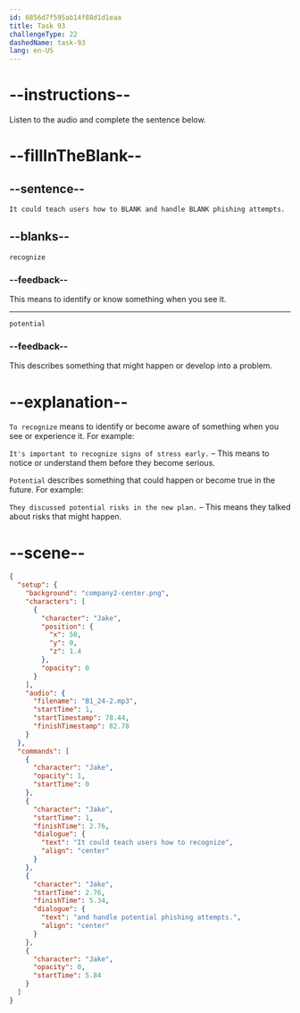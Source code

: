 ```yaml
---
id: 6856d7f595ab14f88d1d1eaa
title: Task 93
challengeType: 22
dashedName: task-93
lang: en-US
---
```


<!-- (Audio) Jake: It could teach users how to recognize and handle potential phishing attempts. -->

# --instructions--

Listen to the audio and complete the sentence below.

# --fillInTheBlank--

## --sentence--

`It could teach users how to BLANK and handle BLANK phishing attempts.`

## --blanks--

`recognize`

### --feedback--

This means to identify or know something when you see it.

---

`potential`

### --feedback--

This describes something that might happen or develop into a problem.

# --explanation--

`To recognize` means to identify or become aware of something when you see or experience it. For example:

`It's important to recognize signs of stress early.` – This means to notice or understand them before they become serious.

`Potential` describes something that could happen or become true in the future. For example:

`They discussed potential risks in the new plan.` – This means they talked about risks that might happen.

# --scene--

```json
{
  "setup": {
    "background": "company2-center.png",
    "characters": [
      {
        "character": "Jake",
        "position": {
          "x": 50,
          "y": 0,
          "z": 1.4
        },
        "opacity": 0
      }
    ],
    "audio": {
      "filename": "B1_24-2.mp3",
      "startTime": 1,
      "startTimestamp": 78.44,
      "finishTimestamp": 82.78
    }
  },
  "commands": [
    {
      "character": "Jake",
      "opacity": 1,
      "startTime": 0
    },
    {
      "character": "Jake",
      "startTime": 1,
      "finishTime": 2.76,
      "dialogue": {
        "text": "It could teach users how to recognize",
        "align": "center"
      }
    },
    {
      "character": "Jake",
      "startTime": 2.76,
      "finishTime": 5.34,
      "dialogue": {
        "text": "and handle potential phishing attempts.",
        "align": "center"
      }
    },
    {
      "character": "Jake",
      "opacity": 0,
      "startTime": 5.84
    }
  ]
}
```
